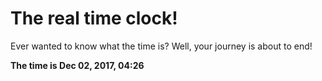 # The real time clock!

Ever wanted to know what the time is? Well, your journey is about to end!

**The time is Dec 02, 2017, 04:26**